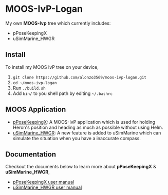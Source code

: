 # **MOOS-IvP-Logan**

My own **MOOS-Ivp** tree which currently includes:

 - pPoseKeepingX
 - uSimMarine_HWGR

## Install

To install my MOOS IvP tree on your device,
 1. `git clone https://github.com/alonzo3569/moos-ivp-logan.git`
 2. `cd ~/moos-ivp-logan`
 3. Run `./build.sh`
 4. Add `bin/` to you shell path by editing `~/.bashrc`

## MOOS Application

 * [pPoseKeepingX][1]: A MOOS-IvP application which is used for holding Heron's position and heading as much as possible without using Helm.
 * [uSimMarine_HWGR][2]: A new feature is added to uSimMarine which can simulate the situation when you have a inaccurate compass.

## Documentation

Checkout the documents below to learn more about **pPoseKeepingX** & **uSimMarine_HWGR**,

 * [pPoseKeepingX user manual][3]
 * [uSimMarine_HWGR user manual][4]

[1]:    https://github.com/alonzo3569/moos-ivp-logan/tree/master/src/pPoseKeepingX
[2]:    https://github.com/alonzo3569/moos-ivp-logan/tree/master/src/uSimMarineX_HWGR
[3]:    https://github.com/alonzo3569/moos-ivp-logan/tree/master/docs/pPoseKeeping_usermanual.pdf
[4]:    https://github.com/alonzo3569/moos-ivp-logan/tree/master/docs/uSimMarine_usermanual_v2.pdf

